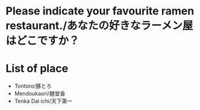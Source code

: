# Please indicate your favourite ramen restaurant./あなたの好きなラーメン屋はどこですか？

# List of place
- Tontoro/豚とろ
- Mendoukaori/麺堂香
- Tenka Dai ichi/天下第一
